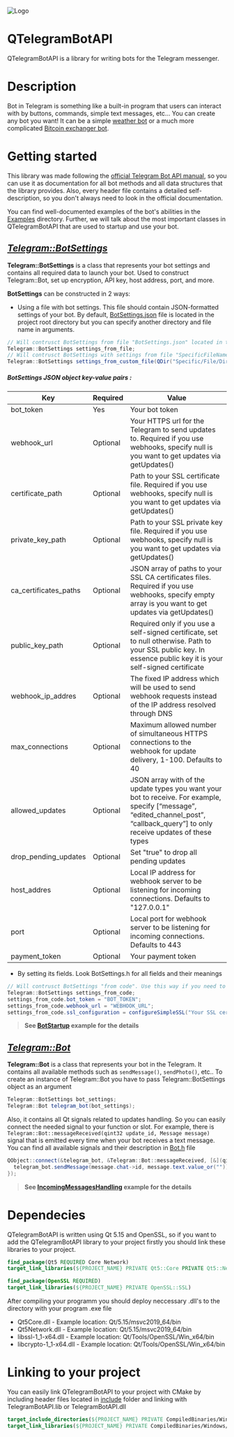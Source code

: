 ![Logo](https://user-images.githubusercontent.com/79378703/144682250-04bcc3a1-8ac8-4173-8f23-dca6b0f0850f.png)



# QTelegramBotAPI
QTelegramBotAPI is a library for writing bots for the Telegram messenger.



# Description
Bot in Telegram is something like a built-in program that users can interact with by buttons, commands, simple text messages, etc...
You can create any bot you want! It can be a simple [weather bot](https://telegram.me/weatherman_bot?ref=thereisabotforthat.com) or a much more complicated [Bitcoin exchanger bot](https://t.me/BTC_CHANGE_BOT?start=botostore).



# Getting started
This library was made following the [official Telegram Bot API manual](https://core.telegram.org/bots/api), so you can use it as documentation for all bot methods and all data structures that the library provides. Also, every header file contains a detailed self-description, so you don't always need to look in the official documentation. 

You can find well-documented examples of the bot's abilities in the [Examples](/Examples) directory. Further, we will talk about the most important classes in QTelegramBotAPI that are used to startup and use your bot.

## _[Telegram::BotSettings](Sources/Headers/BotSettings.h)_
**Telegram::BotSettings** is a class that represents your bot settings and contains all required data to launch your bot. Used to construct Telegram::Bot, set up encryption, API key, host address, port, and more.

**BotSettings** can be constructed in 2 ways:
- Using a file with bot settings. This file should contain JSON-formatted settings of your bot. By default, [BotSettings.json](BotSettings.json) file is located in the project root directory but you can specify another directory and file name in arguments.
```c#
// Will contrusct BotSettings from file "BotSettings.json" located in the project root directory
Telegram::BotSettings settings_from_file;
// Will contrusct BotSettings with settings from file "SpecificFileName.json" from "Specific/Directory"
Telegram::BotSettings settings_from_custom_file(QDir("Specific/File/Directory"), QStringLiteral("SpecificFileName.json"));
```
##### **BotSettings JSON object key-value pairs** :
| Key | Required | Value |
| - | - | - | 
| bot_token   | Yes | Your bot token |
| webhook_url | Optional | Your HTTPS url for the Telegram to send updates to. Required if you use webhooks, specify null is you want to get updates via getUpdates()  |
| certificate_path | Optional | Path to your SSL certificate file. Required if you use webhooks, specify null is you want to get updates via getUpdates()
| private_key_path | Optional | Path to your SSL private key file. Required if you use webhooks, specify null is you want to get updates via getUpdates()
| ca_certificates_paths | Optional | JSON array of paths to your SSL CA certificates files. Required if you use webhooks, specify empty array is you want to get updates via getUpdates() 
| public_key_path | Optional | Required only if you use a self-signed certificate, set to null otherwise. Path to your SSL public key. In essence public key it is your self-signed certificate
| webhook_ip_addres | Optional | The fixed IP address which will be used to send webhook requests instead of the IP address resolved through DNS
| max_connections | Optional | Maximum allowed number of simultaneous HTTPS connections to the webhook for update delivery, 1-100. Defaults to 40
| allowed_updates | Optional | JSON array with of the update types you want your bot to receive. For example, specify [“message”, “edited_channel_post”, “callback_query”] to only receive updates of these types
| drop_pending_updates | Optional | Set "true" to drop all pending updates
| host_addres | Optional | Local IP address for webhook server to be listening for incoming connections. Defaults to "127.0.0.1"
| port | Optional | Local port for webhook server to be listening for incoming connections. Defaults to 443
| payment_token | Optional | Your payment token

- By setting its fields. Look BotSettings.h for all fields and their meanings
```c#
// Will contrusct BotSettings "from code". Use this way if you need to set particular settings to your SSL configuration
Telegram::BotSettings settings_from_code;
settings_from_code.bot_token = "BOT_TOKEN";
settings_from_code.webhook_url = "WEBHOOK_URL";
settings_from_code.ssl_configuration = configureSimpleSSL("Your SSL certificate file path", "Private key file path", { "CA certificate files paths" });
```
> **See [BotStartup](Examples/BotStartup/) example for the details**


## _[Telegram::Bot](Sources/Headers/Bot.h)_
**Telegram::Bot** is a class that represents your bot in the Telegram. It contains all available methods such as `sendMessage()`, `sendPhoto()`, etc.. To create an instance of Telegram::Bot you have to pass Telegram::BotSettings object as an argument
```c#
Telegram::BotSettings bot_settings;
Telegram::Bot telegram_bot(bot_settings);
```
Also, it contains all Qt signals related to updates handling. So you can easily connect the needed signal to your function or slot. For example, there is  `Telegram::Bot::messageReceived(qint32 update_id, Message message)` signal that is emitted every time when your bot receives a text message. You can find all available signals and their description in [Bot.h](Sources/Headers/Bot.h) file
```c#
QObject::connect(&telegram_bot, &Telegram::Bot::messageReceived, [&](qint32 update_id, Telegram::Message message) { 
  telegram_bot.sendMessage(message.chat->id, message.text.value_or("")); 
});
```
> **See [IncomingMessagesHandling](Examples/IncomingMessagesHandling/) example for the details**


# Dependecies
QTelegramBotAPI is written using Qt 5.15 and OpenSSL, so if you want to add the QTelegramBotAPI library to your project firstly you should link these libraries to your project.
```cmake
find_package(Qt5 REQUIRED Core Network)				
target_link_libraries(${PROJECT_NAME} PRIVATE Qt5::Core PRIVATE Qt5::Network)

find_package(OpenSSL REQUIRED)			
target_link_libraries(${PROJECT_NAME} PRIVATE OpenSSL::SSL)
```
After compiling your programm you should deploy neccessary .dll's to the directory with your program .exe file
- Qt5Core.dll - Example location: Qt/5.15/msvc2019_64/bin
- Qt5Network.dll - Example location: Qt/5.15/msvc2019_64/bin
- libssl-1_1-x64.dll - Example location: Qt/Tools/OpenSSL/Win_x64/bin
- libcrypto-1_1-x64.dll - Example location: Qt/Tools/OpenSSL/Win_x64/bin



# Linking to your project
You can easily link QTelegramBotAPI to your project with CMake by including header files located in [include](CompiledBinaries/Windows/x64/Static/include/) folder and linking with TelegramBotAPI.lib or TelegramBotAPI.dll
```cmake
target_include_directories(${PROJECT_NAME} PRIVATE CompiledBinaries/Windows/x64/Static/include)
target_link_libraries(${PROJECT_NAME} PRIVATE CompiledBinaries/Windows/x64/Static/TelegramBotAPI.lib)
```
